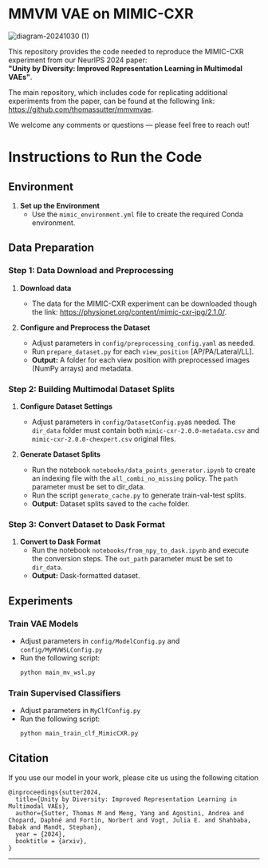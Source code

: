 # MMVM VAE on MIMIC-CXR

![diagram-20241030 (1)](https://github.com/user-attachments/assets/d563f218-fe57-4f0f-b781-b1d6075fc178)

This repository provides the code needed to reproduce the MIMIC-CXR experiment from our NeurIPS 2024 paper:  
**"Unity by Diversity: Improved Representation Learning in Multimodal VAEs"**.

The main repository, which includes code for replicating additional experiments from the paper,
can be found at the following link: https://github.com/thomassutter/mmvmvae.

We welcome any comments or questions — please feel free to reach out!



# Instructions to Run the Code

## Environment

1. **Set up the Environment**
   - Use the `mimic_environment.yml` file to create the required Conda environment.

## Data Preparation

### Step 1: Data Download and Preprocessing

1. **Download data**
   - The data for the MIMIC-CXR experiment can be downloaded though the link: https://physionet.org/content/mimic-cxr-jpg/2.1.0/.

2. **Configure and Preprocess the Dataset**
   - Adjust parameters in `config/preprocessing_config.yaml` as needed.
   - Run `prepare_dataset.py` for each `view_position` [AP/PA/Lateral/LL].
   - **Output:** A folder for each view position with preprocessed images (NumPy arrays) and metadata.

### Step 2: Building Multimodal Dataset Splits

1. **Configure Dataset Settings**
   - Adjust parameters in `config/DatasetConfig.py`as needed. The `dir_data` folder must contain both `mimic-cxr-2.0.0-metadata.csv` and `mimic-cxr-2.0.0-chexpert.csv` original files.

2. **Generate Dataset Splits**
   - Run the notebook `notebooks/data_points_generator.ipynb` to create an indexing file with the `all_combi_no_missing` policy. The `path` parameter must be set to dir_data.
   - Run the script `generate_cache.py` to generate train-val-test splits.
   - **Output:** Dataset splits saved to the `cache` folder.

### Step 3: Convert Dataset to Dask Format
1. **Convert to Dask Format**
   - Run the notebook `notebooks/from_npy_to_dask.ipynb` and execute the conversion steps. The `out_path` parameter must be set to `dir_data`. 
   - **Output:** Dask-formatted dataset.

## Experiments

### Train VAE Models
   - Adjust parameters in `config/ModelConfig.py` and `config/MyMVWSLConfig.py`
   - Run the following script:
     ```bash
     python main_mv_wsl.py
     ```
### Train Supervised Classifiers
   - Adjust parameters in `MyClfConfig.py`
   - Run the following script:
     ```bash
     python main_train_clf_MimicCXR.py
     ```
## Citation
If you use our model in your work, please cite us using the following citation

```
@inproceedings{sutter2024,
  title={Unity by Diversity: Improved Representation Learning in Multimodal VAEs},
  author={Sutter, Thomas M and Meng, Yang and Agostini, Andrea and Chopard, Daphné and Fortin, Norbert and Vogt, Julia E. and Shahbaba, Babak and Mandt, Stephan},
  year = {2024},
  booktitle = {arxiv},
}
```
---

